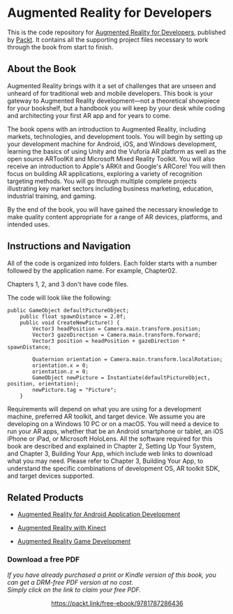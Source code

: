 # Augmented Reality for Developers
This is the code repository for [Augmented Reality for Developers](https://www.packtpub.com/web-development/augmented-reality-developers?utm_source=github&utm_medium=repository&utm_campaign=9781787286436), published by [Packt](https://www.packtpub.com/?utm_source=github). It contains all the supporting project files necessary to work through the book from start to finish.
## About the Book
Augmented Reality brings with it a set of challenges that are unseen and unheard of for traditional web and mobile developers. This book is your gateway to Augmented Reality development—not a theoretical showpiece for your bookshelf, but a handbook you will keep by your desk while coding and architecting your first AR app and for years to come.

The book opens with an introduction to Augmented Reality, including markets, technologies, and development tools. You will begin by setting up your development machine for Android, iOS, and Windows development, learning the basics of using Unity and the Vuforia AR platform as well as the open source ARToolKit and Microsoft Mixed Reality Toolkit. You will also receive an introduction to Apple's ARKit and Google's ARCore! You will then focus on building AR applications, exploring a variety of recognition targeting methods. You will go through multiple complete projects illustrating key market sectors including business marketing, education, industrial training, and gaming.

By the end of the book, you will have gained the necessary knowledge to make quality content appropriate for a range of AR devices, platforms, and intended uses.
## Instructions and Navigation
All of the code is organized into folders. Each folder starts with a number followed by the application name. For example, Chapter02.

Chapters 1, 2, and 3 don't have code files.

The code will look like the following:
```
public GameObject defaultPictureObject;
    public float spawnDistance = 2.0f;
    public void CreateNewPicture() {
        Vector3 headPosition = Camera.main.transform.position;
        Vector3 gazeDirection = Camera.main.transform.forward;
        Vector3 position = headPosition + gazeDirection * spawnDistance;

        Quaternion orientation = Camera.main.transform.localRotation;
        orientation.x = 0;
        orientation.z = 0;
        GameObject newPicture = Instantiate(defaultPictureObject, position, orientation);
        newPicture.tag = "Picture"; 
    } 

```

Requirements will depend on what you are using for a development machine, preferred AR toolkit, and target device. We assume you are developing on a Windows 10 PC or on a macOS. You will need a device to run your AR apps, whether that be an Android smartphone or tablet, an iOS iPhone or iPad, or Microsoft HoloLens. All the software required for this book are described and explained in Chapter 2, Setting Up Your System, and Chapter 3, Building Your App, which include web links to download what you may need. Please refer to Chapter 3, Building Your App, to understand the specific combinations of development OS, AR toolkit SDK, and target devices supported.

## Related Products
* [Augmented Reality for Android Application Development](https://www.packtpub.com/application-development/augmented-reality-android-application-development?utm_source=github&utm_medium=repository&utm_campaign=9781782168553)

* [Augmented Reality with Kinect](https://www.packtpub.com/application-development/augmented-reality-kinect?utm_source=github&utm_medium=repository&utm_campaign=9781849694384)

* [Augmented Reality Game Development](https://www.packtpub.com/application-development/augmented-reality-game-development?utm_source=github&utm_medium=repository&utm_campaign=9781787122888)

### Download a free PDF

 <i>If you have already purchased a print or Kindle version of this book, you can get a DRM-free PDF version at no cost.<br>Simply click on the link to claim your free PDF.</i>
<p align="center"> <a href="https://packt.link/free-ebook/9781787286436">https://packt.link/free-ebook/9781787286436 </a> </p>